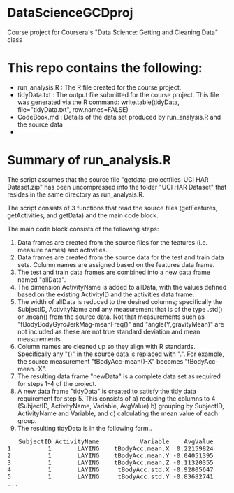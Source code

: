 # DataScienceGCDproj
Course project for Coursera's "Data Science: Getting and Cleaning Data" class

# This repo contains the following:
* run_analysis.R : The R file created for the course project.
* tidyData.txt : The output file submitted for the course project. This file was generated via the R command: write.table(tidyData, file="tidyData.txt", row.names=FALSE)
* CodeBook.md : Details of the data set produced by run_analysis.R and the source data
* 

# Summary of run_analysis.R
The script assumes that the source file "getdata-projectfiles-UCI HAR Dataset.zip" has been uncompressed into the folder "UCI HAR Dataset" that resides in the same directory as run_analysis.R. 

<p> The script consists of 3 functions that read the source files (getFeatures, getActivities, and getData) and the main code block.
<p>
The main code block consists of the following steps:<p>

1. Data frames are created from the source files for the features (i.e. measure names) and activities. 
2. Data frames are created from the source data for the test and train data sets. Column names are assigned based on the features data frame.
3. The test and train data frames are combined into a new data frame named "allData".
4. The dimension ActivityName is added to allData, with the values defined based on the existing ActivityID and the activities data frame.
5. The width of allData is reduced to the desired columns; specifically the SubjectID, ActivityName and any measurement that is of the type .std() or .mean() from the source data. Not that measurements such as  "fBodyBodyGyroJerkMag-meanFreq()" and "angle(Y,gravityMean)" are not included as these are not true standard deviation and mean measurements. 
6. Column names are cleaned up so they align with R standards. Specifically any "()" in the source data is replaced with ".".  For example, the source measurement "tBodyAcc-mean()-X" becomes "tBodyAcc-mean.-X".
7. The resulting data frame "newData" is a complete data set as required for steps 1-4 of the project.
8. A new data frame "tidyData" is created to satisfy the tidy data requirement for step 5. This consists of a) reducing the columns to 4 (SubjectID, ActivityName, Variable, AvgValue) b) grouping by SubjectID, ActivityName and Variable, and c) calculating the mean value of each group.
9. The resulting tidyData is in the following form..

<pre>
   SubjectID ActivityName           Variable    AvgValue
1          1       LAYING    tBodyAcc.mean.X  0.22159824
2          1       LAYING    tBodyAcc.mean.Y -0.04051395
3          1       LAYING    tBodyAcc.mean.Z -0.11320355
4          1       LAYING     tBodyAcc.std.X -0.92805647
5          1       LAYING     tBodyAcc.std.Y -0.83682741
...
</pre>

